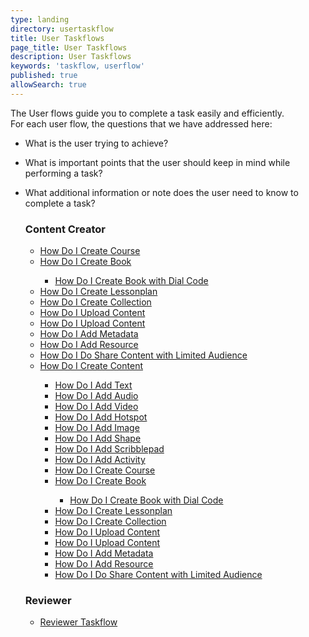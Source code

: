 ```yaml
---
type: landing
directory: usertaskflow
title: User Taskflows
page_title: User Taskflows
description: User Taskflows
keywords: 'taskflow, userflow'
published: true
allowSearch: true
---
```

The User flows guide you to complete a task easily and efficiently.
<br>For each user flow, the questions that we have addressed here:

 * What is the user trying to achieve?
 * What is important points that the user should keep in mind while performing a task?
 * What additional information or note does the user need to know to complete a task?

    <div class="row">
        <div class="col-sm-4">
            <h3>Content Creator</h3>
            <ul> 
                <li><a href="usertaskflow/how_do_i_create_course/" target="_blank">How Do I Create Course</a></li>
                <li><a href="usertaskflow/how_do_i_create_book/" target="_blank">How Do I Create Book</a></li>
                    <ul class="group">
                    <li><a href="usertaskflow/how_do_i_create_book_with_dial_code/" target="_blank">How Do I Create Book with Dial Code</a></li>
                    </ul>
                    <li><a href="usertaskflow/how_do_i_create_lessonplan/" target="_blank">How Do I Create Lessonplan</a></li>
                    <li><a href="usertaskflow/how_do_i_create_collection/" target="_blank">How Do I Create Collection</a></li>
                    <li><a href="usertaskflow/how_do_i_uploadcontent/" target="_blank">How Do I Upload Content</a></li>
                    <li><a href="usertaskflow/how_do_i_delete_content/" target="_blank">How Do I Upload Content</a></li>
                    <li><a href="usertaskflow/how_do_i_add_metadata/" target="_blank">How Do I Add Metadata</a></li>
                    <li><a href="usertaskflow/how_do_i_add_resource/" target="_blank">How Do I Add Resource</a></li>
                    <li><a href="usertaskflow/limited_sharing/" target="_blank">How Do I Do Share Content with Limited Audience</a></li>
                <li><a href="/usertaskflow/how_do_i_create_content/" target="_blank">How Do I Create Content</a></li>
               <ul class="group">
                    <li><a href="usertaskflow/how_do_i_add_text/" target="_blank">How Do I Add Text</a></li>
                    <li><a href="usertaskflow/how_do_i_add_audio/" target="_blank">How Do I Add Audio</a></li>
                    <li><a href="usertaskflow/how_do_i_add_video/" target="_blank">How Do I Add Video</a></li>
                    <li><a href="usertaskflow/how_do_i_add_hotspot/" target="_blank">How Do I Add Hotspot</a></li>
                    <li><a href="usertaskflow/how_do_i_add_image/" target="_blank">How Do I Add Image</a></li>
                    <li><a href="usertaskflow/how_do_i_add_shape/" target="_blank">How Do I Add Shape</a></li>
                    <li><a href="usertaskflow/how_do_i_add_scribblepad/" target="_blank">How Do I Add Scribblepad</a></li>
                    <li><a href="usertaskflow/how_do_i_add_activity/" target="_blank">How Do I Add Activity</a></li>
                    <li><a href="usertaskflow/how_do_i_create_course/" target="_blank">How Do I Create Course</a></li>
                    <li><a href="usertaskflow/how_do_i_create_book/" target="_blank">How Do I Create Book</a></li>
                    <ul class="group">
                    <li><a href="usertaskflow/how_do_i_create_book_with_dial_code/" target="_blank">How Do I Create Book with Dial Code</a></li>
                    </ul>
                    <li><a href="usertaskflow/how_do_i_create_lessonplan/" target="_blank">How Do I Create Lessonplan</a></li>
                    <li><a href="usertaskflow/how_do_i_create_collection/" target="_blank">How Do I Create Collection</a></li>
                    <li><a href="usertaskflow/how_do_i_uploadcontent/" target="_blank">How Do I Upload Content</a></li>
                    <li><a href="usertaskflow/how_do_i_delete_content/" target="_blank">How Do I Upload Content</a></li>
                    <li><a href="usertaskflow/how_do_i_add_metadata/" target="_blank">How Do I Add Metadata</a></li>
                    <li><a href="usertaskflow/how_do_i_add_resource/" target="_blank">How Do I Add Resource</a></li>
                    <li><a href="usertaskflow/limited_sharing/" target="_blank">How Do I Do Share Content with Limited Audience</a></li>
               </ul>
            </ul>
        </div>
        <div class="col-sm-4">
            <h3>Reviewer</h3>
            <ul>
                <li><a href="usertaskflow/reviewer_taskflow" target="_blank">Reviewer Taskflow</a></li>    
            </ul>
        </div>
